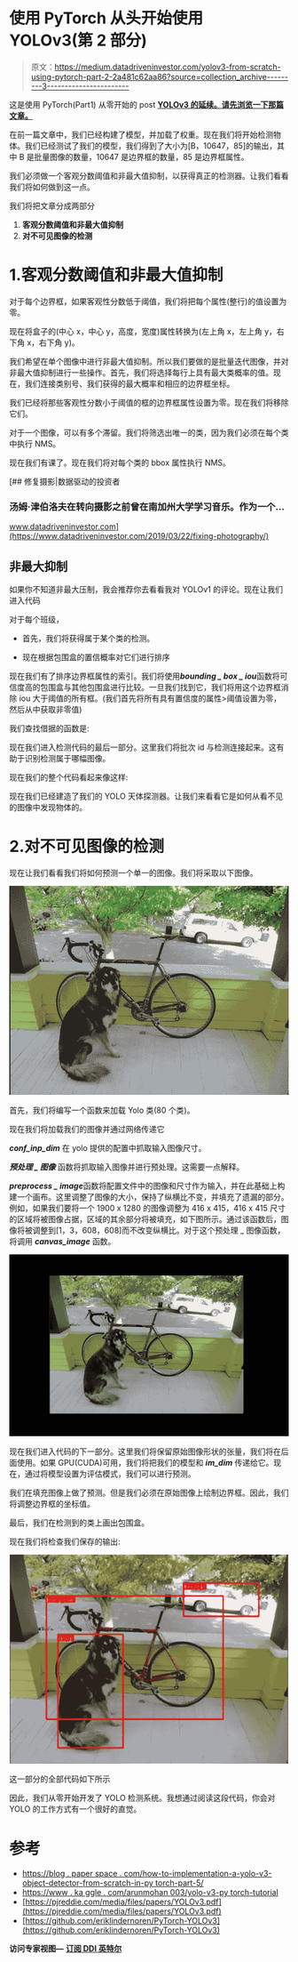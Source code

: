 # 使用 PyTorch 从头开始使用 YOLOv3(第 2 部分)

> 原文：<https://medium.datadriveninvestor.com/yolov3-from-scratch-using-pytorch-part-2-2a481c62aa86?source=collection_archive---------3----------------------->

这是使用 PyTorch(Part1) 从零开始的 post [**YOLOv3 的延续。请先浏览一下那篇文章。**](https://medium.com/datadriveninvestor/yolov3-from-scratch-using-pytorch-part1-474b49f7c8ef)

在前一篇文章中，我们已经构建了模型，并加载了权重。现在我们将开始检测物体。我们已经测试了我们的模型，我们得到了大小为[B，10647，85]的输出，其中 B 是批量图像的数量，10647 是边界框的数量，85 是边界框属性。

我们必须做一个客观分数阈值和非最大值抑制，以获得真正的检测器。让我们看看我们将如何做到这一点。

我们将把文章分成两部分

1.  **客观分数阈值和非最大值抑制**
2.  **对不可见图像的检测**

# 1.客观分数阈值和非最大值抑制

对于每个边界框，如果客观性分数低于阈值，我们将把每个属性(整行)的值设置为零。

现在将盒子的(中心 x，中心 y，高度，宽度)属性转换为(左上角 x，左上角 y，右下角 x，右下角 y)。

我们希望在单个图像中进行非最大值抑制。所以我们要做的是批量迭代图像，并对非最大值抑制进行一些操作。首先，我们将选择每行上具有最大类概率的值。现在，我们连接类别号、我们获得的最大概率和相应的边界框坐标。

我们已经将那些客观性分数小于阈值的框的边界框属性设置为零。现在我们将移除它们。

对于一个图像，可以有多个滞留。我们将筛选出唯一的类，因为我们必须在每个类中执行 NMS。

现在我们有课了。现在我们将对每个类的 bbox 属性执行 NMS。

[](https://www.datadriveninvestor.com/2019/03/22/fixing-photography/) [## 修复摄影|数据驱动的投资者

### 汤姆·津伯洛夫在转向摄影之前曾在南加州大学学习音乐。作为一个…

www.datadriveninvestor.com](https://www.datadriveninvestor.com/2019/03/22/fixing-photography/) 

## 非最大抑制

如果你不知道非最大压制，我会推荐你去看看我对 YOLOv1 的评论。现在让我们进入代码

对于每个班级，

*   首先，我们将获得属于某个类的检测。

*   现在根据包围盒的置信概率对它们进行排序

现在我们有了排序边界框属性的索引。我们将使用***bounding _ box _ iou***函数将可信度高的包围盒与其他包围盒进行比较。一旦我们找到它，我们将用这个边界框消除 iou 大于阈值的所有框。(我们首先将所有具有置信度的属性>阈值设置为零，然后从中获取非零值)

我们查找借据的函数是:

现在我们进入检测代码的最后一部分。这里我们将批次 id 与检测连接起来。这有助于识别检测属于哪幅图像。

现在我们的整个代码看起来像这样:

现在我们已经建造了我们的 YOLO 天体探测器。让我们来看看它是如何从看不见的图像中发现物体的。

# 2.对不可见图像的检测

现在让我们看看我们将如何预测一个单一的图像。我们将采取以下图像。

![](img/def03639c89dd9a1d0733a75b0dbd390.png)

首先，我们将编写一个函数来加载 Yolo 类(80 个类)。

现在我们将加载我们的图像并通过网络传递它

***conf_inp_dim*** 在 yolo 提供的配置中抓取输入图像尺寸。

***预处理 _ 图像*** 函数将抓取输入图像并进行预处理。这需要一点解释。

***preprocess _ image***函数将配置文件中的图像和尺寸作为输入，并在此基础上构建一个画布。这里调整了图像的大小，保持了纵横比不变，并填充了遗漏的部分。例如，如果我们要将一个 1900 x 1280 的图像调整为 416 x 415，416 x 415 尺寸的区域将被图像占据，区域的其余部分将被填充，如下图所示。通过该函数后，图像将被调整到[1，3，608，608]而不改变纵横比。对于这个预处理 _ 图像函数，将调用 ***canvas_image*** 函数。

![](img/0be8a15023ca0513e2dbfd92c5ff1663.png)

现在我们进入代码的下一部分。这里我们将保留原始图像形状的张量，我们将在后面使用。如果 GPU(CUDA)可用，我们将把我们的模型和 ***im_dim*** 传递给它。现在，通过将模型设置为评估模式，我们可以进行预测。

我们在填充图像上做了预测。但是我们必须在原始图像上绘制边界框。因此，我们将调整边界框的坐标值。

最后，我们在检测到的类上画出包围盒。

现在我们将检查我们保存的输出:

![](img/0f68258052152af8efa263fb09717d25.png)

这一部分的全部代码如下所示

因此，我们从零开始开发了 YOLO 检测系统。我想通过阅读这段代码，你会对 YOLO 的工作方式有一个很好的直觉。

# 参考

*   [https://blog . paper space . com/how-to-implementation-a-yolo-v3-object-detector-from-scratch-in-py torch-part-5/](https://blog.paperspace.com/how-to-implement-a-yolo-v3-object-detector-from-scratch-in-pytorch-part-5/)
*   [https://www . ka ggle . com/arunmohan 003/yolo-v3-py torch-tutorial](https://www.kaggle.com/arunmohan003/yolo-v3-pytorch-tutorial)
*   [https://pjreddie.com/media/files/papers/YOLOv3.pdf](https://pjreddie.com/media/files/papers/YOLOv3.pdf)
*   [https://github.com/eriklindernoren/PyTorch-YOLOv3](https://github.com/eriklindernoren/PyTorch-YOLOv3)

**访问专家视图—** [**订阅 DDI 英特尔**](https://datadriveninvestor.com/ddi-intel)